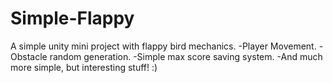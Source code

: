 # Simple-Flappy
A simple unity mini project with flappy bird mechanics.
-Player Movement.
-Obstacle random generation.
-Simple max score saving system.
-And much more simple, but interesting stuff! :)
